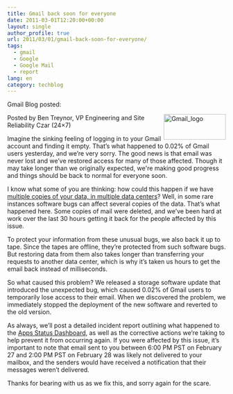 ```yaml
---
title: Gmail back soon for everyone
date: 2011-03-01T12:20:00+00:00
layout: single
author_profile: true
url: 2011/03/01/gmail-back-soon-for-everyone/
tags:
  - gmail
  - Google
  - Google Mail
  - report
lang: en
category: techblog
---
```

Gmail Blog posted:

[<img title="Gmail_logo" border="0" alt="Gmail_logo" align="right" src="http://lh5.ggpht.com/_vaUVXcmC3OI/TWzdcwKx_fI/AAAAAAAADk8/MuiJov5tynI/Gmail_logo_thumb.png?imgmax=800" width="143" height="59" />](http://lh3.ggpht.com/_vaUVXcmC3OI/TWzdbngYTdI/AAAAAAAADk4/wZWGC7jqIWI/s1600-h/Gmail_logo%5B2%5D.png)Posted by Ben Treynor, VP Engineering and Site Reliability Czar (24&#215;7)

Imagine the sinking feeling of logging in to your Gmail account and finding it empty. That’s what happened to 0.02% of Gmail users yesterday, and we’re very sorry. The good news is that email was never lost and we’ve restored access for many of those affected. Though it may take longer than we originally expected, we're making good progress and things should be back to normal for everyone soon.

I know what some of you are thinking: how could this happen if we have [multiple copies of your data, in multiple data centers](http://googleenterprise.blogspot.com/2010/03/disaster-recovery-by-google.html)? Well, in some rare instances software bugs can affect several copies of the data. That’s what happened here. Some copies of mail were deleted, and we’ve been hard at work over the last 30 hours getting it back for the people affected by this issue.

To protect your information from these unusual bugs, we also back it up to tape. Since the tapes are offline, they’re protected from such software bugs. But restoring data from them also takes longer than transferring your requests to another data center, which is why it’s taken us hours to get the email back instead of milliseconds.

So what caused this problem? We released a storage software update that introduced the unexpected bug, which caused 0.02% of Gmail users to temporarily lose access to their email. When we discovered the problem, we immediately stopped the deployment of the new software and reverted to the old version.

As always, we’ll post a detailed incident report outlining what happened to the [Apps Status Dashboard](http://www.google.com/appsstatus#hl=en), as well as the corrective actions we’re taking to help prevent it from occurring again. If you were affected by this issue, it’s important to note that email sent to you between 6:00 PM PST on February 27 and 2:00 PM PST on February 28 was likely not delivered to your mailbox, and the senders would have received a notification that their messages weren’t delivered.

Thanks for bearing with us as we fix this, and sorry again for the scare.
